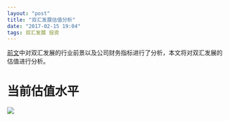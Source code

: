 ```yaml
---
layout: "post"
title: "双汇发展估值分析"
date: "2017-02-15 19:04"
tags: 双汇发展 投资
---
```


[前文](../2017/2017-01-21-双汇发展研究报告.markdown)中对双汇发展的行业前景以及公司财务指标进行了分析，本文将对双汇发展的估值进行分析。

# 当前估值水平

![](http://7xonmk.com1.z0.glb.clouddn.com/2017-02-15_20-56-17.png)
